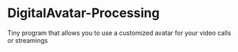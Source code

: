 # DigitalAvatar-Processing
Tiny program that allows you to use a customized avatar for your video calls or streamings
